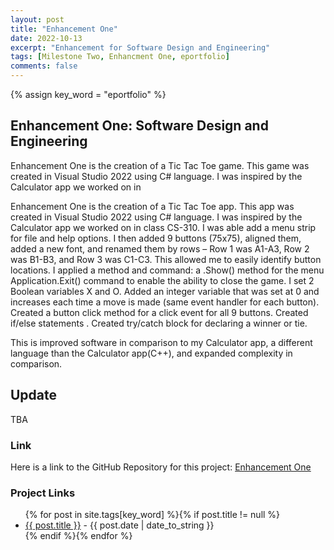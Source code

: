 ```yaml
---
layout: post
title: "Enhancement One"
date: 2022-10-13
excerpt: "Enhancement for Software Design and Engineering"
tags: [Milestone Two, Enhancment One, eportfolio]
comments: false
---
```

{% assign key_word = "eportfolio" %}
## Enhancement One: Software Design and Engineering

Enhancement One is the creation of a Tic Tac Toe game. This game was created in Visual Studio 2022 using C# language. I was inspired by the Calculator app we worked on in 

Enhancement One is the creation of a Tic Tac Toe app. This app was created in Visual Studio 2022 using C# language. I was inspired by the Calculator app we worked on in class CS-310. I was able add a menu strip for file and help options. I then added 9 buttons (75x75), aligned them, added a new font, and renamed them by rows – Row 1 was A1-A3, Row 2 was B1-B3, and Row 3 was C1-C3. This allowed me to easily identify button locations. I applied a method and command:
a .Show() method for the menu
Application.Exit() command to enable the ability to close the game. 
I set 2 Boolean variables X and O. 
Added an integer variable that was set at 0 and increases each time a move is made (same event handler for each button).
Created a button click method for a click event for all 9 buttons.
Created if/else statements .
Created try/catch block for declaring a winner or tie.

This is improved software in comparison to my Calculator app, a different language than the Calculator app(C++), and expanded complexity in comparison.

## Update

TBA

### Link

Here is a link to the GitHub Repository for this project: [Enhancement One]([[https://bryson1221.github.io.//enh-one/]])

### Project Links
<article>
	<ul>
    {% for post in site.tags[key_word] %}{% if post.title != null %}
        <li class="entry-title"><a href="{{ site.url }}{{ post.url }}" title="{{ post.title }}">{{ post.title }}</a> - {{ post.date | date_to_string }} </li>
    {% endif %}{% endfor %}
	</ul>
